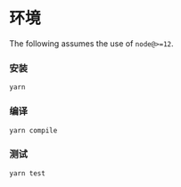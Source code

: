 # 环境

The following assumes the use of `node@>=12`.

###  安装

`yarn`

###  编译

`yarn compile`

###  测试

`yarn test`

